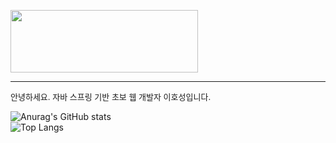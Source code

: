 <img src="https://img.shields.io/badge/hoseong's github-white?style=for-the-badge&logo=Alfred&logoColor=black" style="width:300px; height:100px;"> <hr/>
<div style="font-size:13px;">안녕하세요. 자바 스프링 기반 초보 웹 개발자 이호성입니다.  </div>



 





                                                                                                                                            

 ![Anurag's GitHub stats](https://github-readme-stats.vercel.app/api?username=githoseong&show_icons=true&theme=dracula)<br/>
 ![Top Langs](https://github-readme-stats.vercel.app/api/top-langs/?username=githoseong&layout=compact&theme=dracula)



